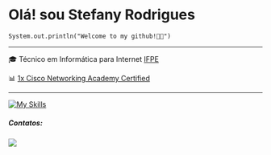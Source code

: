<h1>Olá! sou Stefany Rodrigues</h1>

<code>System.out.println("Welcome to my github!👩‍💻")</code>
<hr>

<p>🎓 Técnico em Informática para Internet <a href="https://portal.ifpe.edu.br/jaboatao/?gad_source=1&gclid=CjwKCAiApuCrBhAuEiwA8VJ6JiDseguF4XHpGJ1gHQAwfFJtjnb7r05FtNFFAayWa_aFYNKWyJLu0BoCi0MQAvD_BwE" target="blank_">IFPE</a></p>
<p> 📊 <a href="https://www.netacad.com/certificates?issuanceId=d58aebe4-d9c7-4001-8674-30cc318ffada">1x Cisco Networking Academy Certified</a></p>
<hr>

<p>
  <a href="https://skillicons.dev" target="_blank">
    <img src="https://skillicons.dev/icons?i=js,html,css,java,spring,mysql,nodejs,react" alt="My Skills">
  </a>
</p>

  <h5>Contatos:</h5>
  <div>
      <a href="https://www.linkedin.com/in/stefany-rodrigues-90301b2b8/" target="_blank"><img src="https://img.shields.io/badge/-LinkedIn-%230077B5?style=for-the-badge&logo=linkedin&logoColor=white" target="_blank"></a> 
  </div>

  
